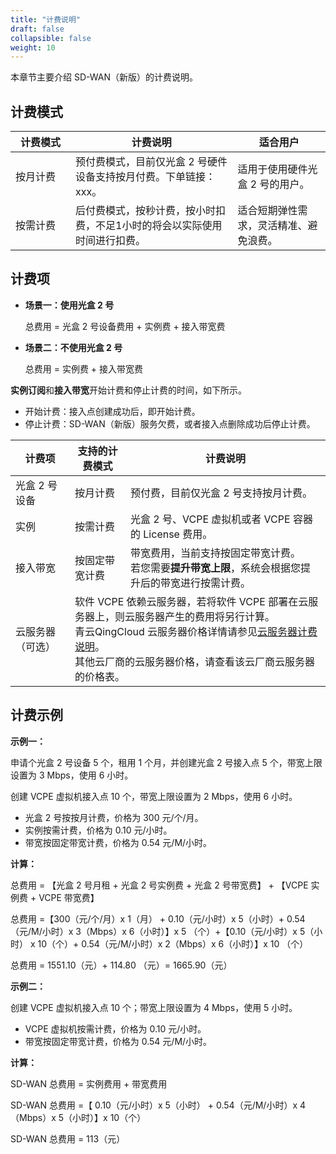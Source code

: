 ```yaml
---
title: "计费说明"
draft: false
collapsible: false
weight: 10
---
```


本章节主要介绍 SD-WAN（新版）的计费说明。

## 计费模式

| <span style="display:inline-block;width:80px">计费模式</span> | 计费说明                                                     | 适合用户                               |
| ------------------------------------------------------------ | ------------------------------------------------------------ | -------------------------------------- |
| 按月计费                                                     | 预付费模式，目前仅光盒 2 号硬件设备支持按月付费。下单链接：xxx。 | 适用于使用硬件光盒 2 号的用户。        |
| 按需计费                                                     | 后付费模式，按秒计费，按小时扣费，不足1小时的将会以实际使用时间进行扣费。 | 适合短期弹性需求，灵活精准、避免浪费。 |

## 计费项

- **场景一：使用光盒 2 号**

  总费用 = 光盒 2 号设备费用 + 实例费 + 接入带宽费

- **场景二：不使用光盒 2 号**

  总费用 = 实例费 + 接入带宽费

**实例订阅**和**接入带宽**开始计费和停止计费的时间，如下所示。

- 开始计费：接入点创建成功后，即开始计费。
- 停止计费：SD-WAN（新版）服务欠费，或者接入点删除成功后停止计费。

<table>
  <thead>
  	<tr>
    	<th>计费项</th>
      <th>支持的计费模式</th>
    	<th>计费说明</th>
  	</tr>
  </thead>
  <tr>
    <td >光盒 2 号设备</td>
    <td>按月计费</td>
    <td>预付费，目前仅光盒 2 号支持按月计费。</td>
  </tr>
	<tr>
    <td >实例</td>
    <td>按需计费</td>
    <td>光盒 2 号、VCPE 虚拟机或者 VCPE 容器的 License 费用。</td>
  </tr>
  <tr>
    <td>接入带宽</td>
    <td>按固定带宽计费</td>
    <td>带宽费用，当前支持按固定带宽计费。</br>若您需要<b>提升带宽上限</b>，系统会根据您提升后的带宽进行按需计费。</td>
  </tr>
      <tr>
    	<td >云服务器（可选）</td>
        <td colspan="2">软件 VCPE 依赖云服务器，若将软件 VCPE 部署在云服务器上，则云服务器产生的费用将另行计算。<br/>青云QingCloud 云服务器价格详情请参见<a href="/compute/vm/billing/reserved_contract/">云服务器计费说明</a>。<br/>其他云厂商的云服务器价格，请查看该云厂商云服务器的价格表。</td>
  </tr> 
</table>


## 计费示例

**示例一：**

申请个光盒 2 号设备 5 个，租用 1 个月，并创建光盒 2 号接入点 5 个，带宽上限设置为 3 Mbps，使用 6 小时。

创建 VCPE 虚拟机接入点 10 个，带宽上限设置为 2 Mbps，使用 6 小时。

- 光盒  2 号按按月计费，价格为 300 元/个/月。
- 实例按需计费，价格为 0.10 元/小时。
- 带宽按固定带宽计费，价格为 0.54 元/M/小时。

**计算：**

总费用 = 【光盒 2 号月租 + 光盒 2 号实例费 + 光盒 2 号带宽费】 + 【VCPE 实例费 + VCPE 带宽费】

总费用 =【300（元/个/月）x 1（月） + 0.10（元/小时）x 5（小时）+ 0.54（元/M/小时）x 3（Mbps）x 6（小时）】x 5 （个）+【0.10（元/小时）x 5（小时） x 10（个）+ 0.54（元/M/小时）x 2（Mbps）x 6（小时）】x 10 （个）

总费用 =  1551.10（元）+ 114.80 （元）= 1665.90（元）

**示例二：**

创建 VCPE 虚拟机接入点 10 个；带宽上限设置为 4 Mbps，使用 5 小时。

- VCPE 虚拟机按需计费，价格为 0.10 元/小时。
- 带宽按固定带宽计费，价格为 0.54 元/M/小时。

**计算：**

SD-WAN 总费用 = 实例费用 + 带宽费用

SD-WAN 总费用 =【 0.10（元/小时）x 5（小时） +  0.54（元/M/小时）x 4（Mbps）x 5（小时）】x 10（个）

SD-WAN 总费用 = 113（元）







